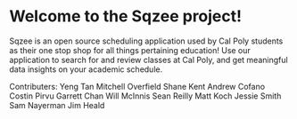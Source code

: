 # Welcome to the Sqzee project!

Sqzee is an open source scheduling application used by Cal Poly students as their one stop shop for all things pertaining education! Use our application to search for and review classes at Cal Poly, and get meaningful data insights on your academic schedule.

Contributers: 
Yeng Tan
Mitchell Overfield
Shane Kent
Andrew Cofano
Costin Pirvu
Garrett Chan
Will McInnis
Sean Reilly
Matt Koch
Jessie Smith
Sam Nayerman
Jim Heald
